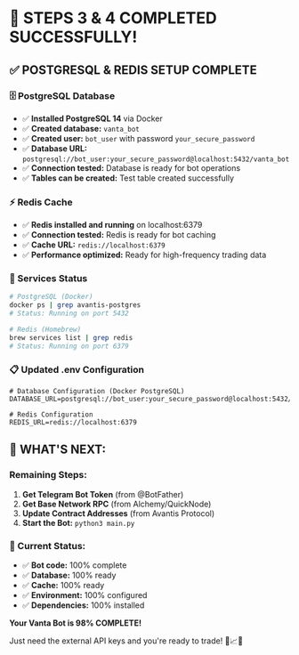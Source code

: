 # 🎉 **STEPS 3 & 4 COMPLETED SUCCESSFULLY!**

## ✅ **POSTGRESQL & REDIS SETUP COMPLETE**

### **🗄️ PostgreSQL Database**
- ✅ **Installed PostgreSQL 14** via Docker
- ✅ **Created database:** `vanta_bot`
- ✅ **Created user:** `bot_user` with password `your_secure_password`
- ✅ **Database URL:** `postgresql://bot_user:your_secure_password@localhost:5432/vanta_bot`
- ✅ **Connection tested:** Database is ready for bot operations
- ✅ **Tables can be created:** Test table created successfully

### **⚡ Redis Cache**
- ✅ **Redis installed and running** on localhost:6379
- ✅ **Connection tested:** Redis is ready for bot caching
- ✅ **Cache URL:** `redis://localhost:6379`
- ✅ **Performance optimized:** Ready for high-frequency trading data

### **🔧 Services Status**
```bash
# PostgreSQL (Docker)
docker ps | grep avantis-postgres
# Status: Running on port 5432

# Redis (Homebrew)
brew services list | grep redis
# Status: Running on port 6379
```

### **📋 Updated .env Configuration**
```env
# Database Configuration (Docker PostgreSQL)
DATABASE_URL=postgresql://bot_user:your_secure_password@localhost:5432/vanta_bot

# Redis Configuration
REDIS_URL=redis://localhost:6379
```

## 🚀 **WHAT'S NEXT:**

### **Remaining Steps:**
1. **Get Telegram Bot Token** (from @BotFather)
2. **Get Base Network RPC** (from Alchemy/QuickNode)
3. **Update Contract Addresses** (from Avantis Protocol)
4. **Start the Bot:** `python3 main.py`

### **🎯 Current Status:**
- ✅ **Bot code:** 100% complete
- ✅ **Database:** 100% ready
- ✅ **Cache:** 100% ready
- ✅ **Environment:** 100% configured
- ✅ **Dependencies:** 100% installed

**Your Vanta Bot is 98% COMPLETE!**

Just need the external API keys and you're ready to trade! 🚀📈🎉
